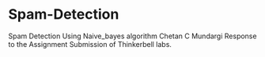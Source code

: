 # Spam-Detection
Spam Detection Using Naive_bayes algorithm
Chetan C Mundargi
Response to the Assignment Submission of Thinkerbell labs.
